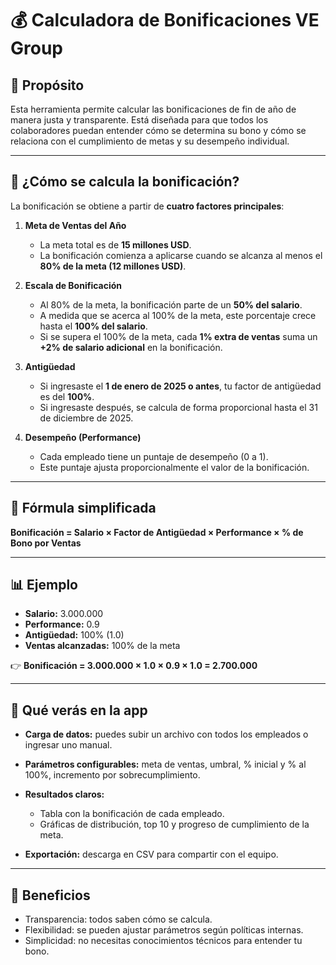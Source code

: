 # 💰 Calculadora de Bonificaciones VE Group

## 📌 Propósito

Esta herramienta permite calcular las bonificaciones de fin de año de manera justa y transparente. Está diseñada para que todos los colaboradores puedan entender cómo se determina su bono y cómo se relaciona con el cumplimiento de metas y su desempeño individual.

---

## 🧮 ¿Cómo se calcula la bonificación?

La bonificación se obtiene a partir de **cuatro factores principales**:

1. **Meta de Ventas del Año**

   * La meta total es de **15 millones USD**.
   * La bonificación comienza a aplicarse cuando se alcanza al menos el **80% de la meta (12 millones USD)**.

2. **Escala de Bonificación**

   * Al 80% de la meta, la bonificación parte de un **50% del salario**.
   * A medida que se acerca al 100% de la meta, este porcentaje crece hasta el **100% del salario**.
   * Si se supera el 100% de la meta, cada **1% extra de ventas** suma un **+2% de salario adicional** en la bonificación.

3. **Antigüedad**

   * Si ingresaste el **1 de enero de 2025 o antes**, tu factor de antigüedad es del **100%**.
   * Si ingresaste después, se calcula de forma proporcional hasta el 31 de diciembre de 2025.

4. **Desempeño (Performance)**

   * Cada empleado tiene un puntaje de desempeño (0 a 1).
   * Este puntaje ajusta proporcionalmente el valor de la bonificación.

---

## 📝 Fórmula simplificada

**Bonificación = Salario × Factor de Antigüedad × Performance × % de Bono por Ventas**

---

## 📊 Ejemplo

* **Salario:** 3.000.000
* **Performance:** 0.9
* **Antigüedad:** 100% (1.0)
* **Ventas alcanzadas:** 100% de la meta

👉 **Bonificación = 3.000.000 × 1.0 × 0.9 × 1.0 = 2.700.000**

---

## 👀 Qué verás en la app

* **Carga de datos:** puedes subir un archivo con todos los empleados o ingresar uno manual.
* **Parámetros configurables:** meta de ventas, umbral, % inicial y % al 100%, incremento por sobrecumplimiento.
* **Resultados claros:**

  * Tabla con la bonificación de cada empleado.
  * Gráficas de distribución, top 10 y progreso de cumplimiento de la meta.
* **Exportación:** descarga en CSV para compartir con el equipo.

---

## 🤝 Beneficios

* Transparencia: todos saben cómo se calcula.
* Flexibilidad: se pueden ajustar parámetros según políticas internas.
* Simplicidad: no necesitas conocimientos técnicos para entender tu bono.
